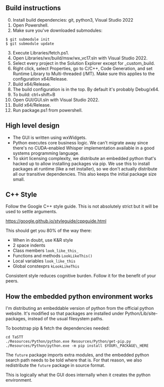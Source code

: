 ## Build instructions

0. Install build dependencies: git, python3, Visual Studio 2022
1. Open Powershell.
2. Make sure you've downloaded submodules:
```
$ git submodule init
$ git submodule update
```
3. Execute Libraries/fetch.ps1.
4. Open Libraries/wx/build/msw/wx\_vc17.sln with Visual Studio 2022.
5. Select every project in the Solution Explorer except for _custom_build.
6. Right click, select Properties, go to C/C++, Code Generation, and set
   Runtime Library to Multi-threaded (/MT). Make sure this applies to the
   configuration x64/Release.
7. Build x64/Release.
  1. The build configuration is in the top. By default it's probably Debug/x64.
  2. To build: ctrl+shift+B
8. Open GUI/GUI.sln with Visual Studio 2022.
9. Build x64/Release.
10. Run package.ps1 from powershell.

## High level design

* The GUI is written using wxWidgets.
* Python executes core business logic. We can't migrate away since
  there's no CUDA-enabled Whisper implementation available in a good
  systems programming language.
* To skirt licensing complexity, we distribute an embedded python
  that's hacked up to allow installing packages via pip. We use this
  to install packages at runtime (like a net installer), so we don't
  actually distribute all our transitive dependencies. This also keeps
  the initial package size small.

## C++ Style

Follow the Google C++ style guide. This is not absolutely strict but
it will be used to settle arguments.

https://google.github.io/styleguide/cppguide.html

This should get you 80% of the way there:

* When in doubt, use K&R style
* 2 space indents
* Class members `look_like_this_`
* Functions and methods `LookLikeThis()`
* Local variables `look_like_this`
* Global constexprs `kLookLikeThis`

Consistent style reduces cognitive burden. Follow it for the benefit of
your peers.

## How the embedded python environment works

I'm distributing an embeddable version of python from the official
python website. It's modified so that packages are installed under
Python/Lib/site-packages, instead of the usual filesystem paths.

To bootstrap pip & fetch the dependencies needed:

```
cd TaSTT
./Resources/Python/python.exe Resources/Python/get-pip.py
./Resources/Python/python.exe -m pip install $YOUR\_PACKAGE\_HERE
```

The `future` package imports extra modules, and the embedded python
search path needs to be told where that is. For that reason, we also
redistribute the `future` package in source format.

This is logically what the GUI does internally when it creates the
python environment.

